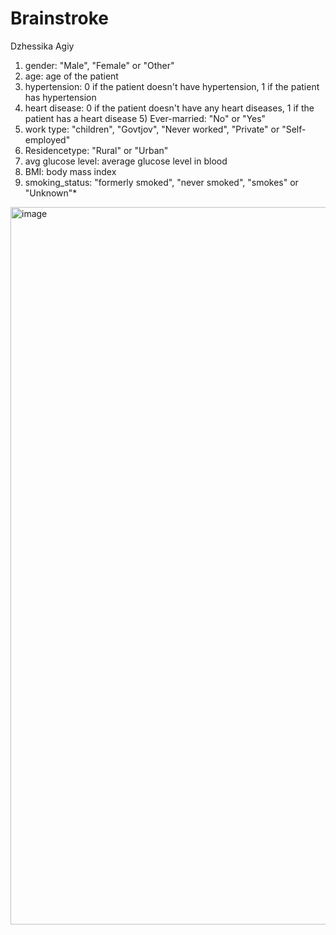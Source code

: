 # Brainstroke
Dzhessika Agiy

1) gender: "Male", "Female" or "Other"
2) age: age of the patient
3) hypertension: 0 if the patient doesn't have hypertension, 1 if the patient has hypertension
4) heart disease: 0 if the patient doesn't have any heart diseases, 1 if the patient has a heart disease 5) Ever-married: "No" or "Yes"
6) work type: "children", "Govtjov", "Never worked", "Private" or "Self-employed" 
7) Residencetype: "Rural" or "Urban"
8) avg glucose level: average glucose level in blood
9) BMI: body mass index
10) smoking_status: "formerly smoked", "never smoked", "smokes" or "Unknown"*
<img width="1148" alt="image" src="https://github.com/user-attachments/assets/630eacc7-d6d4-4203-8805-ae3b2242963f" />
